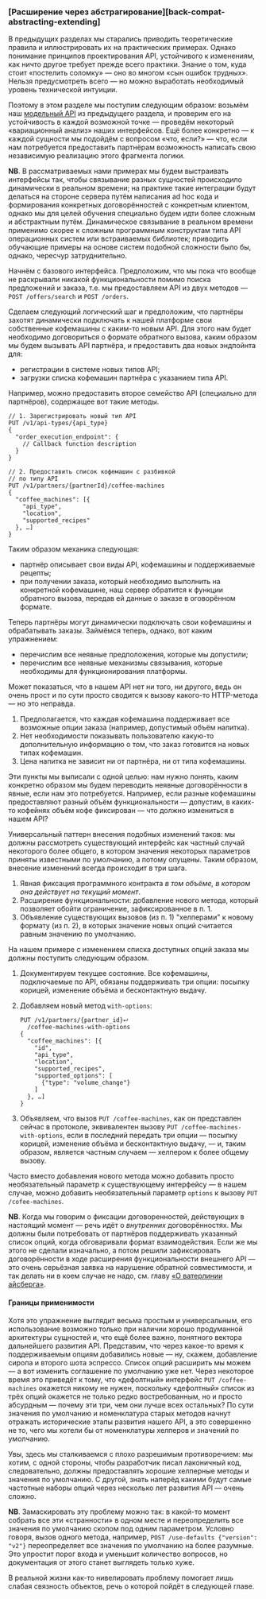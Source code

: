 ### [Расширение через абстрагирование][back-compat-abstracting-extending]

В предыдущих разделах мы старались приводить теоретические правила и иллюстрировать их на практических примерах. Однако понимание принципов проектирования API, устойчивого к изменениям, как ничто другое требует прежде всего практики. Знание о том, куда стоит «постелить соломку» — оно во многом «сын ошибок трудных». Нельзя предусмотреть всего — но можно выработать необходимый уровень технической интуиции.

Поэтому в этом разделе мы поступим следующим образом: возьмём наш [модельный API](#api-design-annex) из предыдущего раздела, и проверим его на устойчивость в каждой возможной точке — проведём некоторый «вариационный анализ» наших интерфейсов. Ещё более конкретно — к каждой сущности мы подойдём с вопросом «что, если?» — что, если нам потребуется предоставить партнёрам возможность написать свою независимую реализацию этого фрагмента логики.

**NB**. В рассматриваемых нами примерах мы будем выстраивать интерфейсы так, чтобы связывание разных сущностей происходило динамически в реальном времени; на практике такие интеграции будут делаться на стороне сервера путём написания ad hoc кода и формирования конкретных договорённостей с конкретным клиентом, однако мы для целей обучения специально будем идти более сложным и абстрактным путём. Динамическое связывание в реальном времени применимо скорее к сложным программным конструктам типа API операционных систем или встраиваемых библиотек; приводить обучающие примеры на основе систем подобной сложности было бы, однако, чересчур затруднительно.

Начнём с базового интерфейса. Предположим, что мы пока что вообще не раскрывали никакой функциональности помимо поиска предложений и заказа, т.е. мы предоставляем API из двух методов — `POST /offers/search` и `POST /orders`.

Сделаем следующий логический шаг и предположим, что партнёры захотят динамически подключать к нашей платформе свои собственные кофемашины с каким-то новым API. Для этого нам будет необходимо договориться о формате обратного вызова, каким образом мы будем вызывать API партнёра, и предоставить два новых эндпойнта для:
  * регистрации в системе новых типов API;
  * загрузки списка кофемашин партнёра с указанием типа API.

Например, можно предоставить второе семейство API (специально для партнёров), содержащее вот такие методы.

```
// 1. Зарегистрировать новый тип API
PUT /v1/api-types/{api_type}
{
  "order_execution_endpoint": {
    // Callback function description
  }
}
```

```
// 2. Предоставить список кофемашин с разбивкой
// по типу API
PUT /v1/partners/{partnerId}/coffee-machines
{
  "coffee_machines": [{
    "api_type",
    "location",
    "supported_recipes"
  }, …]
}

```

Таким образом механика следующая:
  * партнёр описывает свои виды API, кофемашины и поддерживаемые рецепты;
  * при получении заказа, который необходимо выполнить на конкретной кофемашине, наш сервер обратится к функции обратного вызова, передав ей данные о заказе в оговорённом формате.

Теперь партнёры могут динамически подключать свои кофемашины и обрабатывать заказы. Займёмся теперь, однако, вот каким упражнением:
  * перечислим все неявные предположения, которые мы допустили;
  * перечислим все неявные механизмы связывания, которые необходимы для функционирования платформы.

Может показаться, что в нашем API нет ни того, ни другого, ведь он очень прост и по сути просто сводится к вызову какого-то HTTP-метода — но это неправда.
  1. Предполагается, что каждая кофемашина поддерживает все возможные опции заказа (например, допустимый объём напитка).
  2. Нет необходимости показывать пользователю какую-то дополнительную информацию о том, что заказ готовится на новых типах кофемашин.
  3. Цена напитка не зависит ни от партнёра, ни от типа кофемашины.

Эти пункты мы выписали с одной целью: нам нужно понять, каким конкретно образом мы будем переводить неявные договорённости в явные, если нам это потребуется. Например, если разные кофемашины предоставляют разный объём функциональности — допустим, в каких-то кофейнях объём кофе фиксирован — что должно измениться в нашем API?

Универсальный паттерн внесения подобных изменений таков: мы должны рассмотреть существующий интерфейс как частный случай некоторого более общего, в котором значения некоторых параметров приняты известными по умолчанию, а потому опущены. Таким образом, внесение изменений всегда происходит в три шага.
  1. Явная фиксация программного контракта *в том объёме, в котором она действует на текущий момент*.
  2. Расширение функциональности: добавление нового метода, который позволяет обойти ограничение, зафиксированное в п. 1.
  3. Объявление существующих вызовов (из п. 1) "хелперами" к новому формату (из п. 2), в которых значение новых опций считается равным значению по умолчанию.

На нашем примере с изменением списка доступных опций заказа мы должны поступить следующим образом.

  1. Документируем текущее состояние. Все кофемашины, подключаемые по API, обязаны поддерживать три опции: посыпку корицей, изменение объёма и бесконтактную выдачу.

  2. Добавляем новый метод `with-options`:
        ```
        PUT /v1/partners/{partner_id}⮠
          /coffee-machines-with-options
        {
          "coffee_machines": [{
            "id",
            "api_type",
            "location",
            "supported_recipes",
            "supported_options": [
              {"type": "volume_change"}
            ]
          }, …]
        }
        ```

  3. Объявляем, что вызов `PUT /coffee-machines`, как он представлен сейчас в протоколе, эквивалентен вызову `PUT /coffee-machines-with-options`, если в последний передать три опции — посыпку корицей, изменение объёма и бесконтактную выдачу, — и, таким образом, является частным случаем — хелпером к более общему вызову.

Часто вместо добавления нового метода можно добавить просто необязательный параметр к существующему интерфейсу — в нашем случае, можно добавить необязательный параметр `options` к вызову `PUT /cofee-machines`.

**NB**. Когда мы говорим о фиксации договоренностей, действующих в настоящий момент — речь идёт о *внутренних* договорённостях. Мы должны были потребовать от партнёров поддерживать указанный список опций, когда обговаривали формат взаимодействия. Если же мы этого не сделали изначально, а потом решили зафиксировать договорённости в ходе расширения функциональности внешнего API — это очень серьёзная заявка на нарушение обратной совместимости, и так делать ни в коем случае не надо, см. главу [«О ватерлинии айсберга»](#back-compat-iceberg-waterline).

#### Границы применимости

Хотя это упражнение выглядит весьма простым и универсальным, его использование возможно только при наличии хорошо продуманной архитектуры сущностей и, что ещё более важно, понятного вектора дальнейшего развития API. Представим, что через какое-то время к поддерживаемым опциям добавились новые — ну, скажем, добавление сиропа и второго шота эспрессо. Список опций расширить мы можем — а вот изменить соглашение по умолчанию уже нет. Через некоторое время это приведёт к тому, что «дефолтный» интерфейс `PUT /coffee-machines` окажется никому не нужен, поскольку «дефолтный» список из трёх опций окажется не только редко востребованным, но и просто абсурдным — почему эти три, чем они лучше всех остальных? По сути значения по умолчанию и номенклатура старых методов начнут отражать исторические этапы развития нашего API, а это совершенно не то, чего мы хотели бы от номенклатуры хелперов и значений по умолчанию.

Увы, здесь мы сталкиваемся с плохо разрешимым противоречием: мы хотим, с одной стороны, чтобы разработчик писал лаконичный код, следовательно, должны предоставлять хорошие хелперные методы и значения по умолчанию. С другой, знать наперёд какими будут самые частотные наборы опций через несколько лет развития API — очень сложно.

**NB**. Замаскировать эту проблему можно так: в какой-то момент собрать все эти «странности» в одном месте и переопределить все значения по умолчанию скопом под одним параметром. Условно говоря, вызов одного метода, например, `POST /use-defaults {"version": "v2"}` переопределяет все значения по умолчанию на более разумные. Это упростит порог входа и уменьшит количество вопросов, но документация от этого станет выглядеть только хуже.

В реальной жизни как-то нивелировать проблему помогает лишь слабая связность объектов, речь о которой пойдёт в следующей главе.
